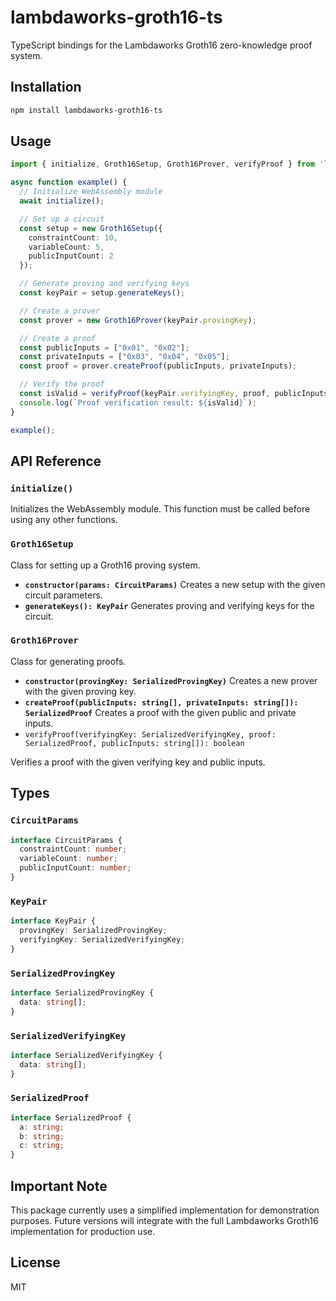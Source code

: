 # lambdaworks-groth16-ts

TypeScript bindings for the Lambdaworks Groth16 zero-knowledge proof system.

## Installation

```bash
npm install lambdaworks-groth16-ts
````

## Usage

```typescript
import { initialize, Groth16Setup, Groth16Prover, verifyProof } from 'lambdaworks-groth16-ts';

async function example() {
  // Initialize WebAssembly module
  await initialize();

  // Set up a circuit
  const setup = new Groth16Setup({
    constraintCount: 10,
    variableCount: 5,
    publicInputCount: 2
  });

  // Generate proving and verifying keys
  const keyPair = setup.generateKeys();

  // Create a prover
  const prover = new Groth16Prover(keyPair.provingKey);

  // Create a proof
  const publicInputs = ["0x01", "0x02"];
  const privateInputs = ["0x03", "0x04", "0x05"];
  const proof = prover.createProof(publicInputs, privateInputs);

  // Verify the proof
  const isValid = verifyProof(keyPair.verifyingKey, proof, publicInputs);
  console.log(`Proof verification result: ${isValid}`);
}

example();
```

## API Reference

### `initialize()`

Initializes the WebAssembly module. This function must be called before using any other functions.

### `Groth16Setup`

Class for setting up a Groth16 proving system.

* **`constructor(params: CircuitParams)`**
  Creates a new setup with the given circuit parameters.
* **`generateKeys(): KeyPair`**
  Generates proving and verifying keys for the circuit.

### `Groth16Prover`

Class for generating proofs.

* **`constructor(provingKey: SerializedProvingKey)`**
  Creates a new prover with the given proving key.
* **`createProof(publicInputs: string[], privateInputs: string[]): SerializedProof`**
  Creates a proof with the given public and private inputs.
* `verifyProof(verifyingKey: SerializedVerifyingKey, proof: SerializedProof, publicInputs: string[]): boolean`


Verifies a proof with the given verifying key and public inputs.

## Types

### `CircuitParams`

```typescript
interface CircuitParams {
  constraintCount: number;
  variableCount: number;
  publicInputCount: number;
}
```

### `KeyPair`

```typescript
interface KeyPair {
  provingKey: SerializedProvingKey;
  verifyingKey: SerializedVerifyingKey;
}
```

### `SerializedProvingKey`

```typescript
interface SerializedProvingKey {
  data: string[];
}
```

### `SerializedVerifyingKey`

```typescript
interface SerializedVerifyingKey {
  data: string[];
}
```

### `SerializedProof`

```typescript
interface SerializedProof {
  a: string;
  b: string;
  c: string;
}
```

## Important Note

This package currently uses a simplified implementation for demonstration purposes. Future versions will integrate with the full Lambdaworks Groth16 implementation for production use.

## License

MIT
